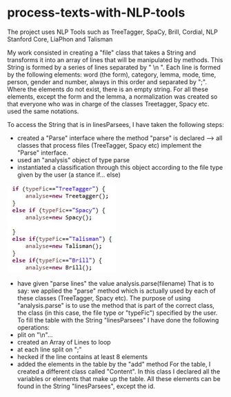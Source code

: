 # process-texts-with-NLP-tools
The project uses NLP Tools such as TreeTagger, SpaCy, Brill, Cordial, NLP Stanford Core, LiaPhon and Talisman

My work consisted in creating a "file" class that takes a String and transforms it into an array of lines that will be manipulated by methods. This String is formed by a series of lines separated by " \n ". Each line is formed by the following elements: word (the form), category, lemma, mode, time, person, gender and number, always in this order and separated by ";". Where the elements do not exist, there is an empty string. For all these elements, except the form and the lemma, a normalization was created so that everyone who was in charge of the classes Treetagger, Spacy etc. used the same notations.

To access the String that is in linesParsees, I have taken the following steps:
- created a "Parse" interface where the method "parse" is declared --> all classes that process files (TreeTagger, Spacy etc) implement the "Parse" interface.
- used an "analysis" object of type parse
- instantiated a classification through this object according to the file type given by the user (a stance if... else)

![if-else-screenshot](https://github.com/cristina-cojocaru/process-texts-with-NLP-tools/blob/master/if-else-type-of-tool.JPG)

- have given "parse lines" the value analysis.parse(filename)
That is to say: we applied the "parse" method which is actually used by each of these classes (TreeTagger, Spacy etc). The purpose of using "analysis.parse" is to use the method that is part of the correct class, the class (in this case, the file type or "typeFic") specified by the user. 
To fill the table with the String "linesParsees" I have done the following operations:
- plit on "\n"...
- created an Array of Lines to loop
- at each line split on ";"
- hecked if the line contains at least 8 elements
- added the elements in the table by the "add" method
For the table, I created a different class called "Content". In this class I declared all the variables or elements that make up the table. All these elements can be found in the String "linesParsees", except the id.

